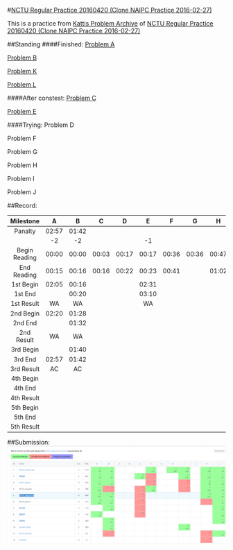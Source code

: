 #[NCTU Regular Practice 20160420 (Clone NAIPC Practice 2016-02-27)](https://open.kattis.com/contests/jmdk25)

This is a practice from [Kattis Problem Archive](https://open.kattis.com/) of [NCTU Regular Practice 20160420 (Clone NAIPC Practice 2016-02-27)](https://open.kattis.com/contests/jmdk25)

##Standing
####Finished:
[Problem A](code/pA.cpp)

[Problem B](code/pB.cpp)

[Problem K](code/pK.cpp)

[Problem L](code/pL.cpp)

####After constest:
[Problem C](code/pC.cpp)

[Problem E](code/pE.cpp)

####Trying:
Problem D

Problem F

Problem G

Problem H

Problem I

Problem J

##Record:

|   Milestone   |  A  |  B  |  C  |  D  |  E  |  F  |  G  |  H  |  I  |  J  |  K  |  L  |
| :-----------: |:---:|:---:|:---:|:---:|:---:|:---:|:---:|:---:|:---:|:---:|:---:|:---:|
|    Panalty    |02:57|01:42|     |     |     |     |     |     |     |     |03:35|00:49|
|               | -2  | -2  |     |     | -1  |     |     |     |     |     | -8  |  1  |
| Begin Reading |00:00|00:00|00:03|00:17|00:17|00:36|00:36|00:47|     |     |00:50|00:23|
|  End Reading  |00:15|00:16|00:16|00:22|00:23|00:41|     |01:02|     |     |01:06|00:29|
|   1st Begin   |02:05|00:16|     |     |02:31|     |     |     |     |     |02:02|00:29|
|    1st End    |     |00:20|     |     |03:10|     |     |     |     |     |02:20|00:37|
|  1st  Result  | WA  | WA  |     |     | WA  |     |     |     |     |     | WA  | WA  |
|   2nd Begin   |02:20|01:28|     |     |     |     |     |     |     |     |02:20|00:40|
|    2nd End    |     |01:32|     |     |     |     |     |     |     |     |02:35|00:49|
|  2nd  Result  | WA  | WA  |     |     |     |     |     |     |     |     | WA  | AC  |
|   3rd Begin   |     |01:40|     |     |     |     |     |     |     |     |     |     |
|    3rd End    |02:57|01:42|     |     |     |     |     |     |     |     |02:49|     |
|  3rd  Result  | AC  | AC  |     |     |     |     |     |     |     |     | WA  |     |
|   4th Begin   |     |     |     |     |     |     |     |     |     |     |     |     |
|    4th End    |     |     |     |     |     |     |     |     |     |     |03:29|     |
|  4th  Result  |     |     |     |     |     |     |     |     |     |     | WA  |     |
|   5th Begin   |     |     |     |     |     |     |     |     |     |     |     |     |
|    5th End    |     |     |     |     |     |     |     |     |     |     |03:35|     |
|  5th  Result  |     |     |     |     |     |     |     |     |     |     | AC  |     |

##Submission:
![Record](Doc/record.png)
